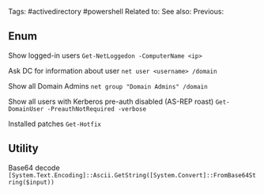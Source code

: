 Tags: #activedirectory #powershell
Related to:
See also:
Previous:

## Enum
Show logged-in users
`Get-NetLoggedon -ComputerName <ip>`

Ask DC for information about user
`net user <username> /domain`

Show all Domain Admins
`net group "Domain Admins" /domain`

Show all users with Kerberos pre-auth disabled (AS-REP roast)
`Get-DomainUser -PreauthNotRequired -verbose`

Installed patches
`Get-Hotfix`

## Utility
Base64 decode
`[System.Text.Encoding]::Ascii.GetString([System.Convert]::FromBase64String($input))`

